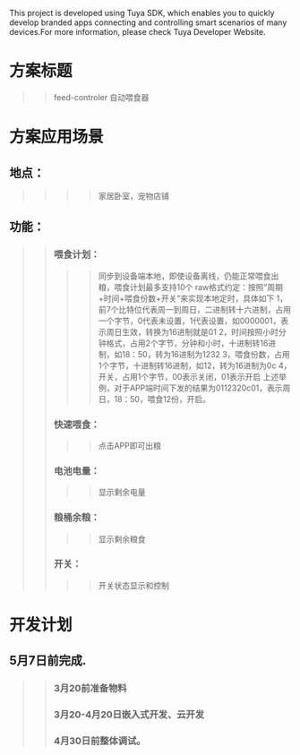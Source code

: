This project is developed using Tuya SDK, which enables you to quickly develop branded apps connecting and controlling smart scenarios of many devices.For more information, please check Tuya Developer Website.


# 方案标题
>> feed-controler  自动喂食器
# 方案应用场景
## 地点：
>>>> 家居卧室，宠物店铺
## 功能：
>> ### 喂食计划：
>>>> 同步到设备端本地，即使设备离线，仍能正常喂食出粮，喂食计划最多支持10个 raw格式约定：按照“周期+时间+喂食份数+开关”来实现本地定时，具体如下 1，前7个比特位代表周一到周日，二进制转十六进制，占用一个字节，0代表未设置，1代表设置，如0000001，表示周日生效，转换为16进制就是01 2，时间按照小时分钟格式，占用2个字节，分钟和小时，十进制转16进制，如18：50，转为16进制为1232 3，喂食份数，占用1个字节，十进制转16进制，如12，转为16进制为0c 4，开关，占用1个字节，00表示关闭，01表示开启 上述举例，对于APP端时间下发的结果为0112320c01，表示周日，18：50，喂食12份，开启。
>> ### 快速喂食：
>>>> 点击APP即可出粮
>> ### 电池电量：
>>>> 显示剩余电量
>> ### 粮桶余粮：
>>>> 显示剩余粮食
>> ### 开关：
>>>> 开关状态显示和控制
# 开发计划
## 5月7日前完成.
>> ### 3月20前准备物料
>> ### 3月20-4月20日嵌入式开发、云开发
>> ### 4月30日前整体调试。
